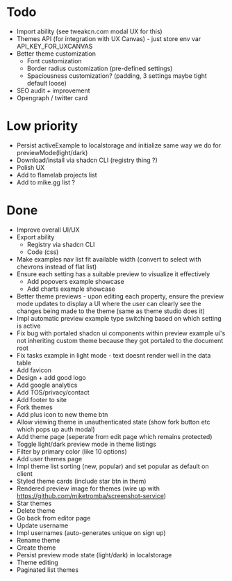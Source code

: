 # Todo
- Import ability (see tweakcn.com modal UX for this)
- Themes API (for integration with UX Canvas) - just store env var API_KEY_FOR_UXCANVAS
- Better theme customization
    - Font customization
    - Border radius customization (pre-defined settings)
    - Spaciousness customization? (padding, 3 settings maybe tight default loose)
- SEO audit + improvement
- Opengraph / twitter card

# Low priority
- Persist activeExample to localstorage and initialize same way we do for previewMode(light/dark)
- Download/install via shadcn CLI (registry thing ?)
- Polish UX
- Add to flamelab projects list
- Add to mike.gg list ?

# Done
- Improve overall UI/UX
- Export ability
    - Registry via shadcn CLI
    - Code (css)
- Make examples nav list fit available width (convert to select with chevrons instead of flat list)
- Ensure each setting has a suitable preview to visualize it effectively
    - Add popovers example showcase
    - Add charts example showcase
- Better theme previews - upon editing each property, ensure the preview mode updates to display a UI where the user can clearly see the changes being made to the theme (same as theme studio does it)
- Impl automatic preview example type switching based on which setting is active
- Fix bug with portaled shadcn ui components within preview example ui's not inheriting custom theme because they got portaled to the document root
- Fix tasks example in light mode - text doesnt render well in the data table
- Add favicon
- Design + add good logo
- Add google analytics
- Add TOS/privacy/contact
- Add footer to site
- Fork themes
- Add plus icon to new theme btn
- Allow viewing theme in unauthenticated state (show fork button etc which pops up auth modal)
- Add theme page (seperate from edit page which remains protected)
- Toggle light/dark preview mode in theme listings
- Filter by primary color (like 10 options)
- Add user themes page
- Impl theme list sorting (new, popular) and set popular as default on client
- Styled theme cards (include star btn in them)
- Rendered preview image for themes (wire up with https://github.com/miketromba/screenshot-service)
- Star themes
- Delete theme
- Go back from editor page
- Update username
- Impl usernames (auto-generates unique on sign up)
- Rename theme
- Create theme
- Persist preview mode state (light/dark) in localstorage
- Theme editing
- Paginated list themes